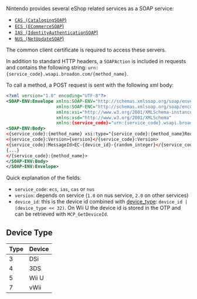 Nintendo provides several eShop related services as a SOAP service:

* [`CAS (CatalogingSOAP`)](CAS-Server)
* [`ECS (ECommerceSOAP`)](ECS-Server)
* [`IAS (IdentityAuthenticationSOAP`)](IAS-Server)
* [`NUS (NetUpdateSOAP`)](NUS-Server)

The common client certificate is required to access these servers.

In addition to standard HTTP headers, a `SOAPAction` is included in requests and contains the following string: `urn:{service_code}.wsapi.broadon.com/{method_name}`.

To call a method, a POST request is sent with the following xml body:

```xml
<?xml version="1.0" encoding="UTF-8"?>
<SOAP-ENV:Envelope xmlns:SOAP-ENV="http://schemas.xmlsoap.org/soap/envelope/"
                   xmlns:SOAP-ENC="http://schemas.xmlsoap.org/soap/encoding/"
                   xmlns:xsi="http://www.w3.org/2001/XMLSchema-instance"
                   xmlns:xsd="http://www.w3.org/2001/XMLSchema"
                   xmlns:{service_code}="urn:{service_code}.wsapi.broadon.com">
<SOAP-ENV:Body>
<{service_code}:{method_name} xsi:type="{service_code}:{method_name}RequestType">
<{service_code}:Version>{version}</{service_code}:Version>
<{service_code}:MessageId>EC-{device_id}-{random_integer}</{service_code}:MessageId>
{...}
</{service_code}:{method_name}>
</SOAP-ENV:Body>
</SOAP-ENV:Envelope>
```

Quick explanation of the fields:

* `service_code`: `ecs`, `ias`, `cas` or `nus`
* `version`: depends on service (`1.0` on nus service, `2.0` on other services)
* `device_id`: this is the device id combined with [device_type](#device-type): `device_id | (device_type << 32)`. On Wii U the device id is stored in the OTP and can be retrieved with `MCP_GetDeviceId`.

## Device Type
| Type | Device |
| --- | --- |
| 3 | DSi |
| 4 | 3DS |
| 5 | Wii U |
| 7 | vWii |